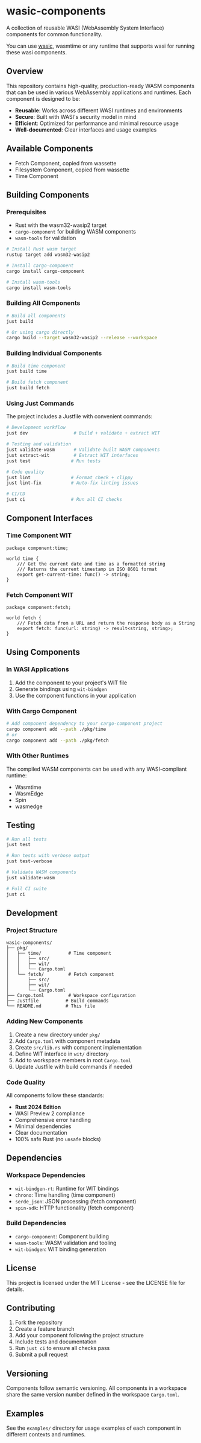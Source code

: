 # wasic-components

A collection of reusable WASI (WebAssembly System Interface) components for
common functionality.

You can use [wasic](https://github.com/dineshdb/wasic), wasmtime or any runtime that supports wasi for running
these wasi components.

## Overview

This repository contains high-quality, production-ready WASM components that can
be used in various WebAssembly applications and runtimes. Each component is
designed to be:

- **Reusable**: Works across different WASI runtimes and environments
- **Secure**: Built with WASI's security model in mind
- **Efficient**: Optimized for performance and minimal resource usage
- **Well-documented**: Clear interfaces and usage examples

## Available Components

- Fetch Component, copied from wassette
- Filesystem Component, copied from wassette
- Time Component

## Building Components

### Prerequisites

- Rust with the wasm32-wasip2 target
- `cargo-component` for building WASM components
- `wasm-tools` for validation

```bash
# Install Rust wasm target
rustup target add wasm32-wasip2

# Install cargo-component
cargo install cargo-component

# Install wasm-tools
cargo install wasm-tools
```

### Building All Components

```bash
# Build all components
just build

# Or using cargo directly
cargo build --target wasm32-wasip2 --release --workspace
```

### Building Individual Components

```bash
# Build time component
just build time

# Build fetch component  
just build fetch
```

### Using Just Commands

The project includes a Justfile with convenient commands:

```bash
# Development workflow
just dev                 # Build + validate + extract WIT

# Testing and validation
just validate-wasm       # Validate built WASM components
just extract-wit         # Extract WIT interfaces
just test               # Run tests

# Code quality
just lint               # Format check + clippy
just lint-fix           # Auto-fix linting issues

# CI/CD
just ci                 # Run all CI checks
```

## Component Interfaces

### Time Component WIT

```wit
package component:time;

world time {
    /// Get the current date and time as a formatted string
    /// Returns the current timestamp in ISO 8601 format
    export get-current-time: func() -> string;
}
```

### Fetch Component WIT

```wit
package component:fetch;

world fetch {
    /// Fetch data from a URL and return the response body as a String
    export fetch: func(url: string) -> result<string, string>;
}
```

## Using Components

### In WASI Applications

1. Add the component to your project's WIT file
2. Generate bindings using `wit-bindgen`
3. Use the component functions in your application

### With Cargo Component

```bash
# Add component dependency to your cargo-component project
cargo component add --path ./pkg/time
# or
cargo component add --path ./pkg/fetch
```

### With Other Runtimes

The compiled WASM components can be used with any WASI-compliant runtime:

- Wasmtime
- WasmEdge
- Spin
- wasmedge

## Testing

```bash
# Run all tests
just test

# Run tests with verbose output
just test-verbose

# Validate WASM components
just validate-wasm

# Full CI suite
just ci
```

## Development

### Project Structure

```
wasic-components/
├── pkg/
│   ├── time/          # Time component
│   │   ├── src/
│   │   ├── wit/
│   │   └── Cargo.toml
│   └── fetch/         # Fetch component
│       ├── src/
│       ├── wit/
│       └── Cargo.toml
├── Cargo.toml         # Workspace configuration
├── Justfile          # Build commands
└── README.md         # This file
```

### Adding New Components

1. Create a new directory under `pkg/`
2. Add `Cargo.toml` with component metadata
3. Create `src/lib.rs` with component implementation
4. Define WIT interface in `wit/` directory
5. Add to workspace members in root `Cargo.toml`
6. Update Justfile with build commands if needed

### Code Quality

All components follow these standards:

- **Rust 2024 Edition**
- WASI Preview 2 compliance
- Comprehensive error handling
- Minimal dependencies
- Clear documentation
- 100% safe Rust (no `unsafe` blocks)

## Dependencies

### Workspace Dependencies

- `wit-bindgen-rt`: Runtime for WIT bindings
- `chrono`: Time handling (time component)
- `serde_json`: JSON processing (fetch component)
- `spin-sdk`: HTTP functionality (fetch component)

### Build Dependencies

- `cargo-component`: Component building
- `wasm-tools`: WASM validation and tooling
- `wit-bindgen`: WIT binding generation

## License

This project is licensed under the MIT License - see the LICENSE file for
details.

## Contributing

1. Fork the repository
2. Create a feature branch
3. Add your component following the project structure
4. Include tests and documentation
5. Run `just ci` to ensure all checks pass
6. Submit a pull request

## Versioning

Components follow semantic versioning. All components in a workspace share the
same version number defined in the workspace `Cargo.toml`.

## Examples

See the `examples/` directory for usage examples of each component in different
contexts and runtimes.
